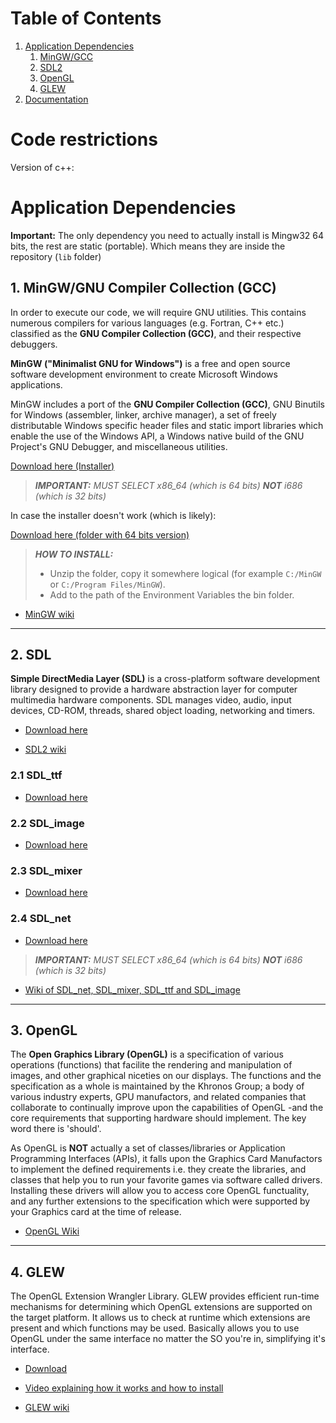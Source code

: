 # Table of Contents

1. [Application Dependencies](#dependencies)
   1. [MinGW/GCC](#gcc)
   2. [SDL2](#sdl)
   3. [OpenGL](#opengl)
   4. [GLEW](#glew)
5. [Documentation](#documentation)

# Code restrictions
Version of c++: 
# Application Dependencies <a name="dependencies"></a>
**Important:** The only dependency you need to actually install is Mingw32 64 bits, the rest are static (portable). Which means they are inside the repository (`lib` folder)
## 1. MinGW/GNU Compiler Collection (GCC) <a name="gcc"></a>

In order to execute our code, we will require GNU utilities. This contains numerous compilers for various languages (e.g. Fortran, C++ etc.) classified as the **GNU Compiler Collection (GCC)**, and their respective debuggers.

**MinGW ("Minimalist GNU for Windows")** is a free and open source software development environment to create Microsoft Windows applications.

MinGW includes a port of the **GNU Compiler Collection (GCC)**, GNU Binutils for Windows (assembler, linker, archive manager), a set of freely distributable Windows specific header files and static import libraries which enable the use of the Windows API, a Windows native build of the GNU Project's GNU Debugger, and miscellaneous utilities.

[Download here (Installer)](https://sourceforge.net/projects/mingw-w64/files/Toolchains%20targetting%20Win32/Personal%20Builds/mingw-builds/installer/mingw-w64-install.exe/download)

> _**IMPORTANT:** MUST SELECT x86_64 (which is 64 bits) **NOT** i686 (which is 32 bits)_

In case the installer doesn't work (which is likely):

[Download here (folder with 64 bits version)](https://sourceforge.net/projects/mingw-w64/files/Toolchains%20targetting%20Win64/Personal%20Builds/mingw-builds/8.1.0/threads-win32/seh/x86_64-8.1.0-release-win32-seh-rt_v6-rev0.7z/download)

> _**HOW TO INSTALL:**_
>
> - Unzip the folder, copy it somewhere logical (for example `C:/MinGW` or `C:/Program Files/MinGW`).
> - Add to the path of the Environment Variables the bin folder.

* [MinGW wiki](http://mingw.org/)
---

## 2. SDL <a name ="sdl"></a>

**Simple DirectMedia Layer (SDL)** is a cross-platform software development library designed to provide a hardware abstraction layer for computer multimedia hardware components.
SDL manages video, audio, input devices, CD-ROM, threads, shared object loading, networking and timers.


* [Download here](http://libsdl.org/download-2.0.php)

* [SDL2 wiki](http://wiki.libsdl.org/FrontPage)
### 2.1 SDL_ttf
* [Download here](https://www.libsdl.org/projects/SDL_ttf/release/)
### 2.2 SDL_image
* [Download here](https://www.libsdl.org/projects/SDL_image/)
### 2.3 SDL_mixer
* [Download here](https://www.libsdl.org/projects/SDL_mixer/)
### 2.4 SDL_net
* [Download here](https://www.libsdl.org/projects/SDL_net/)
> _**IMPORTANT:** MUST SELECT x86_64 (which is 64 bits) **NOT** i686 (which is 32 bits)_
* [Wiki of SDL_net, SDL_mixer, SDL_ttf and SDL_image](https://wiki.libsdl.org/Libraries)
---

## 3. OpenGL <a name ="opengl"></a>

The **Open Graphics Library (OpenGL)** is a specification of various operations (functions) that facilite the rendering and manipulation of images, and other graphical niceties on our displays. The functions and the specification as a whole is maintained by the Khronos Group; a body of various industry experts, GPU manufactors, and related companies that collaborate to continually improve upon the capabilities of OpenGL -and the core requirements that supporting hardware should implement. The key word there is 'should'.

As OpenGL is **NOT** actually a set of classes/libraries or Application Programming Interfaces (APIs), it falls upon the Graphics Card Manufactors to implement the defined requirements i.e. they create the libraries, and classes that help you to run your favorite games via software called drivers. Installing these drivers will allow you to access core OpenGL functuality, and any further extensions to the specification which were supported by your Graphics card at the time of release.

* [OpenGL Wiki](https://www.opengl.org/)

---

## 4. GLEW <a name ="glm"></a>

The OpenGL Extension Wrangler Library. 
GLEW provides efficient run-time mechanisms for determining which OpenGL extensions are supported on the target platform. 
It allows us to check at runtime which extensions are present and which functions may be used. Basically allows you to use OpenGL under the same interface no matter the SO you're in, simplifying it's interface.

* [Download](http://glew.sourceforge.net/install.html)

* [Video explaining how it works and how to install](https://www.youtube.com/watch?v=rQvWQDq3rLc)

* [GLEW wiki](https://en.wikipedia.org/wiki/OpenGL#Extension_loading_libraries)
